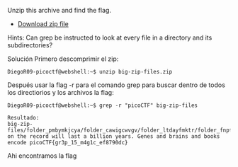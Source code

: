 Unzip this archive and find the flag.
- [Download zip file](https://artifacts.picoctf.net/c/505/big-zip-files.zip)

Hints:
	Can grep be instructed to look at every file in a directory and its subdirectories?

Solución
Primero descomprimir el zip:
```
DiegoR09-picoctf@webshell:~$ unzip big-zip-files.zip
```
Después usar la flag -r para el comando grep para buscar dentro de todos los directiorios y los archivos la flag:
```
DiegoR09-picoctf@webshell:~$ grep -r "picoCTF" big-zip-files

Resultado:
big-zip-files/folder_pmbymkjcya/folder_cawigcwvgv/folder_ltdayfmktr/folder_fnpfclfyee/whzxrpivpqld.txt:information on the record will last a billion years. Genes and brains and books encode picoCTF{gr3p_15_m4g1c_ef8790dc}
```
Ahi encontramos la flag